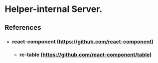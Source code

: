 Helper-internal Server.
=============
References
-------------
* ### react-component (https://github.com/react-component)
  - ### rc-table (https://github.com/react-component/table)
